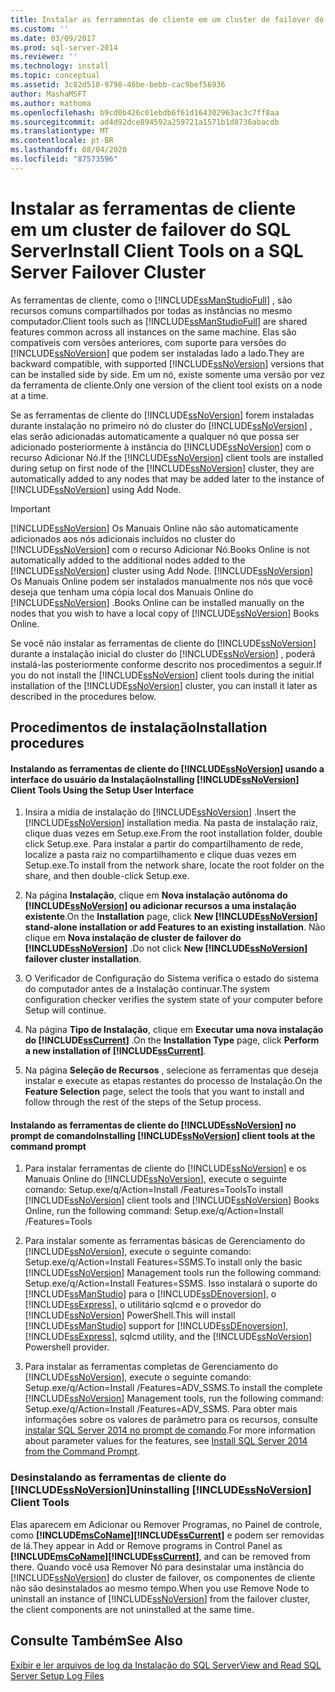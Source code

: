 ```yaml
---
title: Instalar as ferramentas de cliente em um cluster de failover do SQL Server | Microsoft Docs
ms.custom: ''
ms.date: 03/09/2017
ms.prod: sql-server-2014
ms.reviewer: ''
ms.technology: install
ms.topic: conceptual
ms.assetid: 3c82d510-9798-46be-bebb-cac9bef56936
author: MashaMSFT
ms.author: mathoma
ms.openlocfilehash: b9cd0b426c01ebdb6f61d164302963ac3c7ff8aa
ms.sourcegitcommit: ad4d92dce894592a259721a1571b1d8736abacdb
ms.translationtype: MT
ms.contentlocale: pt-BR
ms.lasthandoff: 08/04/2020
ms.locfileid: "87573596"
---
```

# <a name="install-client-tools-on-a-sql-server-failover-cluster"></a><span data-ttu-id="2e2fd-102">Instalar as ferramentas de cliente em um cluster de failover do SQL Server</span><span class="sxs-lookup"><span data-stu-id="2e2fd-102">Install Client Tools on a SQL Server Failover Cluster</span></span>
  <span data-ttu-id="2e2fd-103">As ferramentas de cliente, como o [!INCLUDE[ssManStudioFull](../../../includes/ssmanstudiofull-md.md)] , são recursos comuns compartilhados por todas as instâncias no mesmo computador.</span><span class="sxs-lookup"><span data-stu-id="2e2fd-103">Client tools such as [!INCLUDE[ssManStudioFull](../../../includes/ssmanstudiofull-md.md)] are shared features common across all instances on the same machine.</span></span> <span data-ttu-id="2e2fd-104">Elas são compatíveis com versões anteriores, com suporte para versões do [!INCLUDE[ssNoVersion](../../../includes/ssnoversion-md.md)] que podem ser instaladas lado a lado.</span><span class="sxs-lookup"><span data-stu-id="2e2fd-104">They are backward compatible, with supported [!INCLUDE[ssNoVersion](../../../includes/ssnoversion-md.md)] versions that can be installed side by side.</span></span> <span data-ttu-id="2e2fd-105">Em um nó, existe somente uma versão por vez da ferramenta de cliente.</span><span class="sxs-lookup"><span data-stu-id="2e2fd-105">Only one version of the client tool exists on a node at a time.</span></span>  
  
 <span data-ttu-id="2e2fd-106">Se as ferramentas de cliente do [!INCLUDE[ssNoVersion](../../../includes/ssnoversion-md.md)] forem instaladas durante instalação no primeiro nó do cluster do [!INCLUDE[ssNoVersion](../../../includes/ssnoversion-md.md)] , elas serão adicionadas automaticamente a qualquer nó que possa ser adicionado posteriormente à instância do [!INCLUDE[ssNoVersion](../../../includes/ssnoversion-md.md)] com o recurso Adicionar Nó.</span><span class="sxs-lookup"><span data-stu-id="2e2fd-106">If the [!INCLUDE[ssNoVersion](../../../includes/ssnoversion-md.md)] client tools are installed during setup on first node of the [!INCLUDE[ssNoVersion](../../../includes/ssnoversion-md.md)] cluster, they are automatically added to any nodes that may be added later to the instance of [!INCLUDE[ssNoVersion](../../../includes/ssnoversion-md.md)] using Add Node.</span></span>  
  
> [!IMPORTANT]  
>  [!INCLUDE[ssNoVersion](../../../includes/ssnoversion-md.md)] <span data-ttu-id="2e2fd-107">Os Manuais Online não são automaticamente adicionados aos nós adicionais incluídos no cluster do [!INCLUDE[ssNoVersion](../../../includes/ssnoversion-md.md)] com o recurso Adicionar Nó.</span><span class="sxs-lookup"><span data-stu-id="2e2fd-107">Books Online is not automatically added to the additional nodes added to the [!INCLUDE[ssNoVersion](../../../includes/ssnoversion-md.md)] cluster using Add Node.</span></span> [!INCLUDE[ssNoVersion](../../../includes/ssnoversion-md.md)] <span data-ttu-id="2e2fd-108">Os Manuais Online podem ser instalados manualmente nos nós que você deseja que tenham uma cópia local dos Manuais Online do [!INCLUDE[ssNoVersion](../../../includes/ssnoversion-md.md)] .</span><span class="sxs-lookup"><span data-stu-id="2e2fd-108">Books Online can be installed manually on the nodes that you wish to have a local copy of [!INCLUDE[ssNoVersion](../../../includes/ssnoversion-md.md)] Books Online.</span></span>  
  
 <span data-ttu-id="2e2fd-109">Se você não instalar as ferramentas de cliente do [!INCLUDE[ssNoVersion](../../../includes/ssnoversion-md.md)] durante a instalação inicial do cluster do [!INCLUDE[ssNoVersion](../../../includes/ssnoversion-md.md)] , poderá instalá-las posteriormente conforme descrito nos procedimentos a seguir.</span><span class="sxs-lookup"><span data-stu-id="2e2fd-109">If you do not install the [!INCLUDE[ssNoVersion](../../../includes/ssnoversion-md.md)] client tools during the initial installation of the [!INCLUDE[ssNoVersion](../../../includes/ssnoversion-md.md)] cluster, you can install it later as described in the procedures below.</span></span>  
  
## <a name="installation-procedures"></a><span data-ttu-id="2e2fd-110">Procedimentos de instalação</span><span class="sxs-lookup"><span data-stu-id="2e2fd-110">Installation procedures</span></span>  
  
#### <a name="installing-ssnoversion-client-tools-using-the-setup-user-interface"></a><span data-ttu-id="2e2fd-111">Instalando as ferramentas de cliente do [!INCLUDE[ssNoVersion](../../../includes/ssnoversion-md.md)] usando a interface do usuário da Instalação</span><span class="sxs-lookup"><span data-stu-id="2e2fd-111">Installing [!INCLUDE[ssNoVersion](../../../includes/ssnoversion-md.md)] Client Tools Using the Setup User Interface</span></span>  
  
1.  <span data-ttu-id="2e2fd-112">Insira a mídia de instalação do [!INCLUDE[ssNoVersion](../../../includes/ssnoversion-md.md)] .</span><span class="sxs-lookup"><span data-stu-id="2e2fd-112">Insert the [!INCLUDE[ssNoVersion](../../../includes/ssnoversion-md.md)] installation media.</span></span> <span data-ttu-id="2e2fd-113">Na pasta de instalação raiz, clique duas vezes em Setup.exe.</span><span class="sxs-lookup"><span data-stu-id="2e2fd-113">From the root installation folder, double click Setup.exe.</span></span> <span data-ttu-id="2e2fd-114">Para instalar a partir do compartilhamento de rede, localize a pasta raiz no compartilhamento e clique duas vezes em Setup.exe.</span><span class="sxs-lookup"><span data-stu-id="2e2fd-114">To install from the network share, locate the root folder on the share, and then double-click Setup.exe.</span></span>  
  
2.  <span data-ttu-id="2e2fd-115">Na página **Instalação**, clique em **Nova instalação autônoma do [!INCLUDE[ssNoVersion](../../../includes/ssnoversion-md.md)] ou adicionar recursos a uma instalação existente**.</span><span class="sxs-lookup"><span data-stu-id="2e2fd-115">On the **Installation** page, click **New [!INCLUDE[ssNoVersion](../../../includes/ssnoversion-md.md)] stand-alone installation or add Features to an existing installation**.</span></span> <span data-ttu-id="2e2fd-116">Não clique em **Nova instalação de cluster de failover do [!INCLUDE[ssNoVersion](../../../includes/ssnoversion-md.md)]** .</span><span class="sxs-lookup"><span data-stu-id="2e2fd-116">Do not click **New [!INCLUDE[ssNoVersion](../../../includes/ssnoversion-md.md)] failover cluster installation**.</span></span>  
  
3.  <span data-ttu-id="2e2fd-117">O Verificador de Configuração do Sistema verifica o estado do sistema do computador antes de a Instalação continuar.</span><span class="sxs-lookup"><span data-stu-id="2e2fd-117">The system configuration checker verifies the system state of your computer before Setup will continue.</span></span>  
  
4.  <span data-ttu-id="2e2fd-118">Na página **Tipo de Instalação**, clique em **Executar uma nova instalação do [!INCLUDE[ssCurrent](../../../includes/sscurrent-md.md)]** .</span><span class="sxs-lookup"><span data-stu-id="2e2fd-118">On the **Installation Type** page, click **Perform a new installation of [!INCLUDE[ssCurrent](../../../includes/sscurrent-md.md)]**.</span></span>  
  
5.  <span data-ttu-id="2e2fd-119">Na página **Seleção de Recursos** , selecione as ferramentas que deseja instalar e execute as etapas restantes do processo de Instalação.</span><span class="sxs-lookup"><span data-stu-id="2e2fd-119">On the **Feature Selection** page, select the tools that you want to install and follow through the rest of the steps of the Setup process.</span></span>  
  
#### <a name="installing-ssnoversion-client-tools-at-the-command-prompt"></a><span data-ttu-id="2e2fd-120">Instalando as ferramentas de cliente do [!INCLUDE[ssNoVersion](../../../includes/ssnoversion-md.md)] no prompt de comando</span><span class="sxs-lookup"><span data-stu-id="2e2fd-120">Installing [!INCLUDE[ssNoVersion](../../../includes/ssnoversion-md.md)] client tools at the command prompt</span></span>  
  
1.  <span data-ttu-id="2e2fd-121">Para instalar ferramentas de cliente do [!INCLUDE[ssNoVersion](../../../includes/ssnoversion-md.md)] e os Manuais Online do [!INCLUDE[ssNoVersion](../../../includes/ssnoversion-md.md)], execute o seguinte comando: Setup.exe/q/Action=Install /Features=Tools</span><span class="sxs-lookup"><span data-stu-id="2e2fd-121">To install [!INCLUDE[ssNoVersion](../../../includes/ssnoversion-md.md)] client tools and [!INCLUDE[ssNoVersion](../../../includes/ssnoversion-md.md)] Books Online, run the following command: Setup.exe/q/Action=Install /Features=Tools</span></span>  
  
2.  <span data-ttu-id="2e2fd-122">Para instalar somente as ferramentas básicas de Gerenciamento do [!INCLUDE[ssNoVersion](../../../includes/ssnoversion-md.md)], execute o seguinte comando: Setup.exe/q/Action=Install Features=SSMS.</span><span class="sxs-lookup"><span data-stu-id="2e2fd-122">To install only the basic [!INCLUDE[ssNoVersion](../../../includes/ssnoversion-md.md)] Management tools run the following command: Setup.exe/q/Action=Install Features=SSMS.</span></span> <span data-ttu-id="2e2fd-123">Isso instalará o suporte do [!INCLUDE[ssManStudio](../../../includes/ssmanstudio-md.md)] para o [!INCLUDE[ssDEnoversion](../../../includes/ssdenoversion-md.md)], o [!INCLUDE[ssExpress](../../../includes/ssexpress-md.md)], o utilitário sqlcmd e o provedor do [!INCLUDE[ssNoVersion](../../../includes/ssnoversion-md.md)] PowerShell.</span><span class="sxs-lookup"><span data-stu-id="2e2fd-123">This will install [!INCLUDE[ssManStudio](../../../includes/ssmanstudio-md.md)] support for [!INCLUDE[ssDEnoversion](../../../includes/ssdenoversion-md.md)], [!INCLUDE[ssExpress](../../../includes/ssexpress-md.md)], sqlcmd utility, and the [!INCLUDE[ssNoVersion](../../../includes/ssnoversion-md.md)] Powershell provider.</span></span>  
  
3.  <span data-ttu-id="2e2fd-124">Para instalar as ferramentas completas de Gerenciamento do [!INCLUDE[ssNoVersion](../../../includes/ssnoversion-md.md)], execute o seguinte comando: Setup.exe/q/Action=Install /Features=ADV_SSMS.</span><span class="sxs-lookup"><span data-stu-id="2e2fd-124">To install the complete [!INCLUDE[ssNoVersion](../../../includes/ssnoversion-md.md)] Management tools, run the following command: Setup.exe/q/Action=Install /Features=ADV_SSMS.</span></span> <span data-ttu-id="2e2fd-125">Para obter mais informações sobre os valores de parâmetro para os recursos, consulte [instalar SQL Server 2014 no prompt de comando](../../../database-engine/install-windows/install-sql-server-from-the-command-prompt.md).</span><span class="sxs-lookup"><span data-stu-id="2e2fd-125">For more information about parameter values for the features, see [Install SQL Server 2014 from the Command Prompt](../../../database-engine/install-windows/install-sql-server-from-the-command-prompt.md).</span></span>  
  
### <a name="uninstalling-ssnoversion-client-tools"></a><span data-ttu-id="2e2fd-126">Desinstalando as ferramentas de cliente do [!INCLUDE[ssNoVersion](../../../includes/ssnoversion-md.md)]</span><span class="sxs-lookup"><span data-stu-id="2e2fd-126">Uninstalling [!INCLUDE[ssNoVersion](../../../includes/ssnoversion-md.md)] Client Tools</span></span>  
 <span data-ttu-id="2e2fd-127">Elas aparecem em Adicionar ou Remover Programas, no Painel de controle, como **[!INCLUDE[msCoName](../../../includes/msconame-md.md)][!INCLUDE[ssCurrent](../../../includes/sscurrent-md.md)]** e podem ser removidas de lá.</span><span class="sxs-lookup"><span data-stu-id="2e2fd-127">They appear in Add or Remove programs in Control Panel as **[!INCLUDE[msCoName](../../../includes/msconame-md.md)][!INCLUDE[ssCurrent](../../../includes/sscurrent-md.md)]**, and can be removed from there.</span></span> <span data-ttu-id="2e2fd-128">Quando você usa Remover Nó para desinstalar uma instância do [!INCLUDE[ssNoVersion](../../../includes/ssnoversion-md.md)] do cluster de failover, os componentes de cliente não são desinstalados ao mesmo tempo.</span><span class="sxs-lookup"><span data-stu-id="2e2fd-128">When you use Remove Node to uninstall an instance of [!INCLUDE[ssNoVersion](../../../includes/ssnoversion-md.md)] from the failover cluster, the client components are not uninstalled at the same time.</span></span>  
  
## <a name="see-also"></a><span data-ttu-id="2e2fd-129">Consulte Também</span><span class="sxs-lookup"><span data-stu-id="2e2fd-129">See Also</span></span>  
 [<span data-ttu-id="2e2fd-130">Exibir e ler arquivos de log da Instalação do SQL Server</span><span class="sxs-lookup"><span data-stu-id="2e2fd-130">View and Read SQL Server Setup Log Files</span></span>](../../../database-engine/install-windows/view-and-read-sql-server-setup-log-files.md)  
  
  
